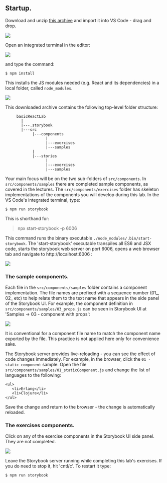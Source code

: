 ## Startup.

Download and unzip [this archive][code] and import it into VS Code - drag and drop.

![][vscode] 

Open an integrated terminal in the editor:

![][terminal] 

and type the command:
~~~
$ npm install
~~~

This installs the JS modules needed (e.g. React and its dependencies) in a local folder, called `node_modules`.

![][install] 

This downloaded archive contains the following top-level folder structure:
~~~
     basicReactLab
       |
       |---.storybook
       |---src
            |---components
                  |
                  |---exercises
                  |---samples
            |
            |---stories
                  |
                  |---exercises
                  |---samples          
~~~
Your main focus will be on the two sub-folders of `src/components`. In `src/components/samples` there are completed sample components, as covered in the lectures. The `src/components/exercises` folder has skeleton implementations of the components you will develop during this lab. In the VS Code's integrated terminal, type:
~~~
$ npm run storybook
~~~
This is shorthand for:

>npx start-storybook -p 6006

This command runs the binary executable `./node_modules/.bin/start-storybook`. The 'start-storybook' executable transpiles all ES6 and JSX code, starts the storybook web server on port 6006, opens a web browser tab and navigate to http://localhost:6006 :

![][storybook] 

### The sample components.

Each file in the `src/components/samples` folder contains a component implementation. The file names are prefixed with a sequence number (01_, 02_ etc) to help relate them to the text name that appears in the side panel of the Storybook UI. For example, the component definition in `src/components/samples/03_props.js` can be seen in Storybook UI at 'Samples -> 03 - component with props':

![][numbers] 

It is conventional for a component file name to match the component name exported by the file. This practice is not applied here only for convenience sake.

The Storybook server provides live-reloading - you can see the effect of code changes immediately. For example, in the browser, click the `01 - static component` sample. Open the file `src/components/samples/01_staticComponent.js` and change the list of languages to the following:
~~~
<ul>
   <li>Erlang</li>
   <li>Clojure</li>
</ul>  
~~~
Save the change and return to the browser - the change is automatically reloaded.

### The exercises components.

Click on any of the exercise components in the Storybook UI side panel. They are not completed.

![][exercises] 

Leave the Storybook server running while completing this lab's exercises. If you do need to stop it, hit 'cntl/c'. To restart it type:
~~~
$ npm run storybook
~~~

[vscode]: ./img/vscode.png
[terminal]: ./img/terminal.png
[install]: ./img/install.png
[code]: ./archives/start.zip
[storybook]: ./img/storybook.png
[numbers]: ./img/numbers.png
[exercises]: ./img/exercises.png